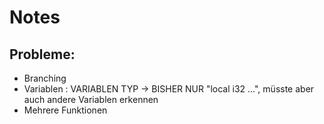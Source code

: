 # Notes

## Probleme:

* Branching
* Variablen : VARIABLEN TYP -> BISHER NUR "local i32 ...", müsste aber auch andere Variablen erkennen
* Mehrere Funktionen
